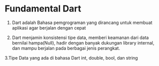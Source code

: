 # Fundamental Dart

1. Dart adalah Bahasa pemgrograman yang dirancang untuk membuat aplikasi agar berjalan dengan cepat

2. Dart menjamin konsistensi tipe data, memberi keamanan dari data bernilai hampa(Null), hadir dengan banyak dukungan library internal, dan mampu berjalan pada berbagai jenis perangkat.

3.Tipe Data yang ada di bahasa Dart int, double, bool, dan string